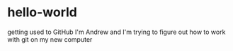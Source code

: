 # hello-world
getting used to GitHub
I'm Andrew and I'm trying to figure out how to work with git on my new computer
